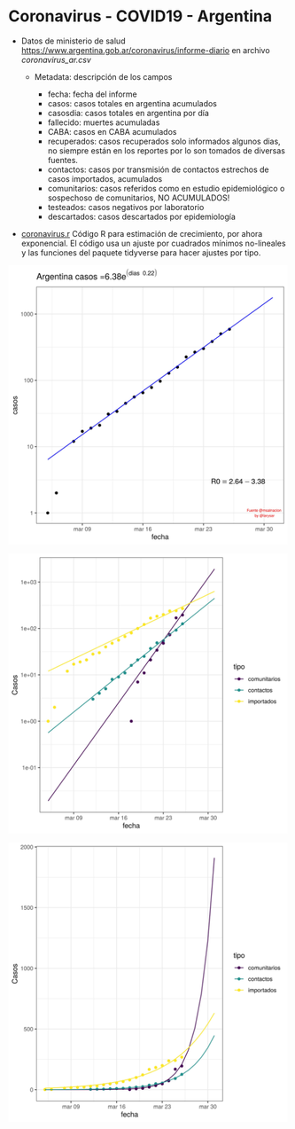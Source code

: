 # Coronavirus - COVID19 - Argentina

- Datos de ministerio de salud <https://www.argentina.gob.ar/coronavirus/informe-diario> en archivo *coronavirus_ar.csv* 

	- Metadata: descripción de los campos

		- fecha: fecha del informe
		- casos: casos totales en argentina acumulados
		- casosdia: casos totales en argentina por día
		- fallecido: muertes acumuladas
		- CABA: casos en CABA acumulados
		- recuperados: casos recuperados solo informados algunos dias, no siempre están en los reportes por lo son tomados de diversas fuentes.
		- contactos: casos por transmisión de contactos estrechos de casos importados, acumulados
		- comunitarios: casos referidos como en estudio epidemiológico o sospechoso de comunitarios, NO ACUMULADOS! 
		- testeados: casos negativos por laboratorio
		- descartados: casos descartados por epidemiología


- [coronavirus.r](coronavirus.r) Código R para estimación de crecimiento, por ahora exponencial. El código usa un ajuste por cuadrados mínimos no-lineales y las funciones del paquete tidyverse para hacer ajustes por tipo.   

![](coronaArTotalesLog.jpg)

![](coronaArComparacionLog.jpg)

![](coronaArComparacion.jpg)
